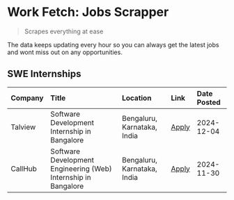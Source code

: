 # Work Fetch: Jobs Scrapper
> Scrapes everything at ease

The data keeps updating every hour so you can always get the latest jobs and wont miss out on any opportunities.

## SWE Internships
<!--START_SECTION:workfetch-->
| Company   | Title                                                          | Location                    | Link                                                                                                                                                                                                                          | Date Posted   |
|:----------|:---------------------------------------------------------------|:----------------------------|:------------------------------------------------------------------------------------------------------------------------------------------------------------------------------------------------------------------------------|:--------------|
| Talview   | Software Development Internship in Bangalore                   | Bengaluru, Karnataka, India | [Apply](https://in.linkedin.com/jobs/view/software-development-internship-in-bangalore-at-talview-4089000537?position=3&pageNum=0&refId=UMdIusSHgV4MS1OyvEgWUw%3D%3D&trackingId=%2FdlsGnoDNhfTZ%2FXX57MEsQ%3D%3D)             | 2024-12-04    |
| CallHub   | Software Development Engineering (Web) Internship in Bangalore | Bengaluru, Karnataka, India | [Apply](https://in.linkedin.com/jobs/view/software-development-engineering-web-internship-in-bangalore-at-callhub-4088325113?position=2&pageNum=0&refId=UMdIusSHgV4MS1OyvEgWUw%3D%3D&trackingId=aBmse27Behcay9e5zka5WQ%3D%3D) | 2024-11-30    |
<!--END_SECTION:workfetch-->
